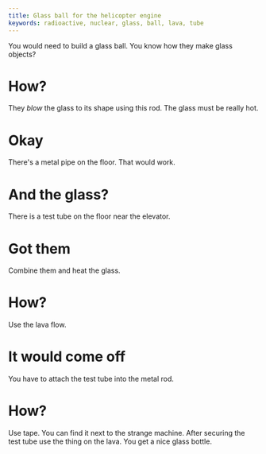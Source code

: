 ```yaml
---
title: Glass ball for the helicopter engine
keywords: radioactive, nuclear, glass, ball, lava, tube
---
```


You would need to build a glass ball. You know how they make glass objects?

# How?
They _blow_ the glass to its shape using this rod. The glass must be really hot.

# Okay
There's a metal pipe on the floor. That would work.

# And the glass?
There is a test tube on the floor near the elevator.

# Got them
Combine them and heat the glass.

# How?
Use the lava flow.

# It would come off
You have to attach the test tube into the metal rod.

# How?
Use tape. You can find it next to the strange machine. After securing the test tube use the thing on the lava. You get a nice glass bottle.
